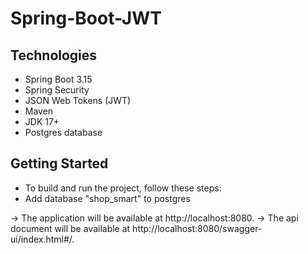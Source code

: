 # Spring-Boot-JWT 

## Technologies
* Spring Boot 3.15
* Spring Security
* JSON Web Tokens (JWT)
* Maven
* JDK 17+
* Postgres database

## Getting Started
* To build and run the project, follow these steps:
*  Add database "shop_smart" to postgres

-> The application will be available at http://localhost:8080.
-> The api document will be available at http://localhost:8080/swagger-ui/index.html#/.